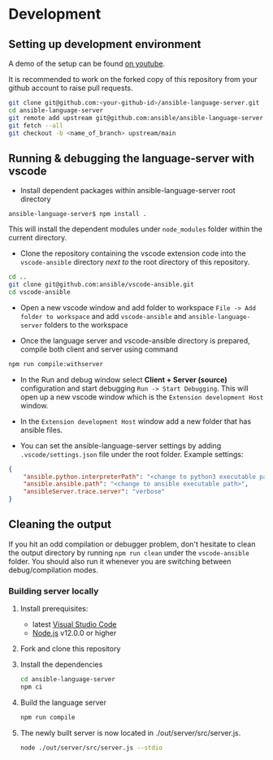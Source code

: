# Development

## Setting up development environment

A demo of the setup can be found [on youtube](https://youtu.be/LsvWsX7Mbo8).

It is recommended to work on the forked copy of this repository from your github account to raise pull requests.

```bash
git clone git@github.com:<your-github-id>/ansible-language-server.git
cd ansible-language-server
git remote add upstream git@github.com:ansible/ansible-language-server.git
git fetch --all
git checkout -b <name_of_branch> upstream/main
```

## Running & debugging the language-server with vscode

* Install dependent packages within ansible-language-server root directory

```console
ansible-language-server$ npm install .
```

This will install the dependent modules under `node_modules` folder within the current directory.

* Clone the repository containing the vscode extension code into the `vscode-ansible` directory *next to* the root directory of this repository.

```bash
cd ..
git clone git@github.com:ansible/vscode-ansible.git
cd vscode-ansible
```

* Open a new vscode window and add folder to workspace `File -> Add folder to workspace` and add `vscode-ansible` and `ansible-language-server` folders to the workspace

* Once the language server and vscode-ansible directory is prepared, compile both client and server using command

```bash
npm run compile:withserver
```

* In the Run and debug window select **Client + Server (source)** configuration
  and start debugging `Run -> Start Debugging`. This will open up a new vscode window
  which is the `Extension development Host` window.

* In the `Extension development Host` window add a new folder that has ansible files.

* You can set the ansible-language-server settings by adding `.vscode/settings.json` file under the root folder. Example settings:

```json
{
    "ansible.python.interpreterPath": "<change to python3 executable path>",
    "ansible.ansible.path": "<change to ansible executable path>",
    "ansibleServer.trace.server": "verbose"
}
```

## Cleaning the output

If you hit an odd compilation or debugger problem, don't hesitate to clean the
output directory by running `npm run clean` under the `vscode-ansible` folder. You should also run it whenever you are switching between debug/compilation modes.

### Building server locally

1. Install prerequisites:
   * latest [Visual Studio Code](https://code.visualstudio.com/)
   * [Node.js](https://nodejs.org/) v12.0.0 or higher

2. Fork and clone this repository

3. Install the dependencies

   ```bash
   cd ansible-language-server
   npm ci
   ```

4. Build the language server

   ```bash
   npm run compile
   ```

5. The newly built server is now located in ./out/server/src/server.js.

   ```bash
   node ./out/server/src/server.js --stdio
   ```
